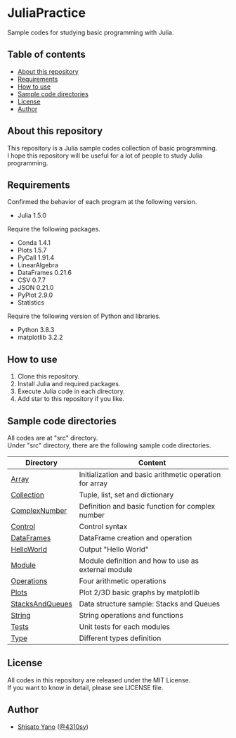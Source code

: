 # JuliaPractice
Sample codes for studying basic programming with Julia.  

## Table of contents
* [About this repository](#about-this-repository)
* [Requirements](#requirements)
* [How to use](#how-to-use)
* [Sample code directories](#sample-code-directories)
* [License](#license)
* [Author](#author)

## About this repository
This repository is a Julia sample codes collection of basic programming.  
I hope this repository will be useful for a lot of people to study Julia programming.  

## Requirements
Confirmed the behavior of each program at the following version.  
* Julia 1.5.0

Require the following packages.  
* Conda 1.4.1
* Plots 1.5.7
* PyCall 1.91.4
* LinearAlgebra
* DataFrames 0.21.6
* CSV 0.7.7
* JSON 0.21.0
* PyPlot 2.9.0
* Statistics

Require the following version of Python and libraries.
* Python 3.8.3
* matplotlib 3.2.2

## How to use
1. Clone this repository.
2. Install Julia and required packages.
3. Execute Julia code in each directory.
4. Add star to this repository if you like.

## Sample code directories
All codes are at "src" directory.  
Under "src" directory, there are the following sample code directories.  

|Directory|Content|
|------------|-------|
|[Array](https://github.com/ShisatoYano/JuliaPractice/tree/master/src/Array)|Initialization and basic arithmetic operation for array|
|[Collection](https://github.com/ShisatoYano/JuliaPractice/tree/master/src/Collection)|Tuple, list, set and dictionary|
|[ComplexNumber](https://github.com/ShisatoYano/JuliaPractice/tree/master/src/ComplexNumber)|Definition and basic function for complex number|
|[Control](https://github.com/ShisatoYano/JuliaPractice/tree/master/src/Control)|Control syntax|
|[DataFrames](https://github.com/ShisatoYano/JuliaPractice/tree/master/src/DataFrames)|DataFrame creation and operation|
|[HelloWorld](https://github.com/ShisatoYano/JuliaPractice/tree/master/src/HelloWorld)|Output "Hello World"|
|[Module](https://github.com/ShisatoYano/JuliaPractice/tree/master/src/Module)|Module definition and how to use as external module|
|[Operations](https://github.com/ShisatoYano/JuliaPractice/tree/master/src/Operations)|Four arithmetic operations|
|[Plots](https://github.com/ShisatoYano/JuliaPractice/tree/master/src/Plots)|Plot 2/3D basic graphs by matplotlib|
|[StacksAndQueues](https://github.com/ShisatoYano/JuliaPractice/tree/master/src/StacksAndQueues)|Data structure sample: Stacks and Queues|
|[String](https://github.com/ShisatoYano/JuliaPractice/tree/master/src/String)|String operations and functions|
|[Tests](https://github.com/ShisatoYano/JuliaPractice/tree/master/src/Tests)|Unit tests for each modules|
|[Type](https://github.com/ShisatoYano/JuliaPractice/tree/master/src/Type)|Different types definition|

## License
All codes in this repository are released under the MIT License.  
If you want to know in detail, please see LICENSE file.  

## Author
* [Shisato Yano](https://github.com/ShisatoYano) ([@4310sy](https://twitter.com/4310sy))